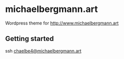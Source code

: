 # michaelbergmann.art
Wordpress theme for http://www.michaelbergmann.art

## Getting started

ssh chaelbe4@michaelbergmann.art
